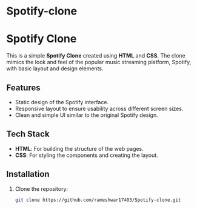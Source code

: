 # Spotify-clone
# Spotify Clone

This is a simple **Spotify Clone** created using **HTML** and **CSS**. The clone mimics the look and feel of the popular music streaming platform, Spotify, with basic layout and design elements.

## Features
- Static design of the Spotify interface.
- Responsive layout to ensure usability across different screen sizes.
- Clean and simple UI similar to the original Spotify design.

## Tech Stack
- **HTML**: For building the structure of the web pages.
- **CSS**: For styling the components and creating the layout.

## Installation

1. Clone the repository:
   ```bash
   git clone https://github.com/rameshwar17403/Spotify-clone.git
